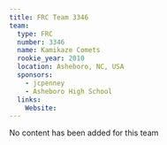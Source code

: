 ```yaml
---
title: FRC Team 3346
team:
  type: FRC
  number: 3346
  name: Kamikaze Comets
  rookie_year: 2010
  location: Asheboro, NC, USA
  sponsors:
    - jcpenney
    - Asheboro High School
  links:
    Website: 
---
```

No content has been added for this team